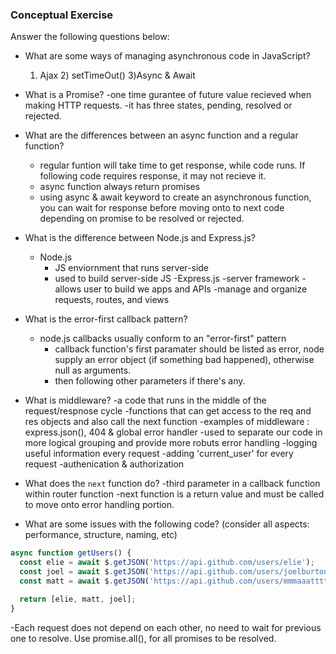 ### Conceptual Exercise

Answer the following questions below:

- What are some ways of managing asynchronous code in JavaScript?
  1) Ajax 2) setTimeOut() 3)Async & Await

- What is a Promise?
  -one time gurantee of future value recieved when making HTTP requests. 
  -it has three states, pending, resolved or rejected. 

- What are the differences between an async function and a regular function?

  - regular funtion will take time to get response, while code runs. If following code requires response, it may not recieve it. 
  - async function always return promises
  - using async & await keyword to create an asynchronous function, you can wait for response before moving onto to next code depending on promise to be resolved or rejected.

- What is the difference between Node.js and Express.js?
  - Node.js
    - JS enviornment that runs server-side
    - used to build server-side JS 
  -Express.js
    -server framework
    -allows user to build we apps and APIs
    -manage and organize requests, routes, and views

- What is the error-first callback pattern?
  - node.js callbacks usually conform to an "error-first" pattern
    - callback function's first paramater should be listed as error, node supply an error object (if something bad happened), otherwise null as arguments.
    - then following other parameters if there's any. 

- What is middleware?
  -a code that runs in the middle of the request/respnose cycle
  -functions that can get access to the req and res objects and also call the next function
  -examples of middleware : express.json(), 404 & global error handler 
  -used to separate our code in more logical grouping and provide more robuts error handling 
    -logging useful information every request
    -adding 'current_user' for every request
    -authenication & authorization 

- What does the `next` function do?
  -third parameter in a callback function within router function
  -next function is a return value and must be called to move onto error handling portion. 
- What are some issues with the following code? (consider all aspects: performance, structure, naming, etc)

```js
async function getUsers() {
  const elie = await $.getJSON('https://api.github.com/users/elie');
  const joel = await $.getJSON('https://api.github.com/users/joelburton');
  const matt = await $.getJSON('https://api.github.com/users/mmmaaatttttt');

  return [elie, matt, joel];
}
```
-Each request does not depend on each other, no need to wait for previous one to resolve. Use promise.all(), for all promises to be resolved. 